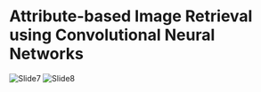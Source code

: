 # Attribute-based Image Retrieval using Convolutional Neural Networks ​

![Slide7](https://user-images.githubusercontent.com/17882265/187144965-92f0b582-239b-4e81-b09c-efba88555883.jpg)
![Slide8](https://user-images.githubusercontent.com/17882265/187145013-fda3db49-7786-4a02-898c-c378e33c5bf0.jpg)
